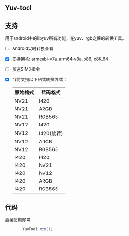 Yuv-tool
--------

## 支持
用于android中的libyuv所有功能，在yuv、rgb之间的转换工具。

- [ ] Android实时转换查看

- [x] 支持架构: armeabi-v7a, arm64-v8a, x86, x86_64

- [ ] 加速SIMD指令

- [x] 当前支持以下格式转换方式：

    |  原始格式  |  转码格式  |
    | --------- | --------- |
    |NV21       | I420      |
    |NV21       | ARGB      |
    |NV21       | RGB565      |
    |NV12       | I420      |
    |NV12       | I420(旋转)      |
    |NV12       | ARGB      |
    |NV12       | RGB565      |
    |I420       | I420      |
    |I420       | NV21      |
    |I420       | NV12      |
    |I420       | ARGB      |
    |I420       | RGB565      |


## 代码

直接使用即可
```java
        YuvTool.xxx();
```